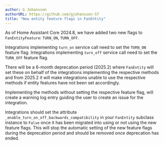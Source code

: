 ```yaml
---
author: G Johansson
authorURL: https://github.com/gjohansson-ST
title: "New entity feature flags in FanEntity"
---
```


As of Home Assistant Core 2024.8, we have added two new flags to `FanEntityFeature`: `TURN_ON`, `TURN_OFF`.

Integrations implementing `turn_on` service call need to set the `TURN_ON` feature flag.
Integrations implementing `turn_off` service call need to set the `TURN_OFF` feature flag.

There will be a 6-month deprecation period (2025.2) where `FanEntity` will set these on behalf of the integrations implementing the respective methods and from 2025.2 it will make integrations unable to use the respective methods if entity features have not been set accordingly.

Implementing the methods without setting the respective feature flag, will create a warning log entry guiding the user to create an issue for the integration.

Integrations should set the attribute `_enable_turn_on_off_backwards_compatibility` in your `FanEntity` subclass instance to `False` once it has been migrated into using or not using the new feature flags.
This will stop the automatic setting of the new feature flags during the deprecation period and should be removed once deprecation has ended.
